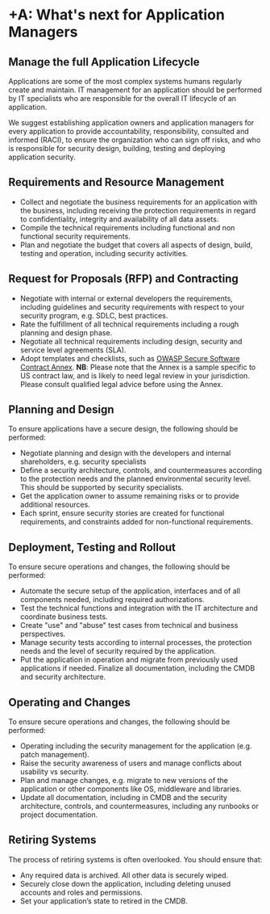 # +A: What's next for Application Managers

## Manage the full Application Lifecycle

Applications are some of the most complex systems humans regularly create and maintain. IT management for an application should be performed by IT specialists who are responsible for the overall IT lifecycle of an application.

We suggest establishing application owners and application managers for every application to provide accountability, responsibility, consulted and informed (RACI), to ensure the organization who can sign off risks, and who is responsible for security design, building, testing and deploying application security.

## Requirements and Resource Management

* Collect and negotiate the business requirements for an application with the business, including receiving the protection requirements in regard to confidentiality, integrity and availability of all data assets.
* Compile the technical requirements including functional and non functional security requirements.
* Plan and negotiate the budget that covers all aspects of design, build, testing and operation, including security activities.

## Request for Proposals (RFP) and Contracting

* Negotiate with internal or external developers the requirements, including guidelines and security requirements with respect to your security program, e.g. SDLC, best practices.
* Rate the fulfillment of all technical requirements including a rough planning and design phase.
* Negotiate all technical requirements including design, security and service level agreements (SLA).
* Adopt templates and checklists, such as [OWASP Secure Software Contract Annex](https://www.owasp.org/index.php/OWASP_Secure_Software_Contract_Annex).
**NB**: Please note that the Annex is a sample specific to US contract law, and is likely to need legal review in your jurisdiction. Please consult qualified legal advice before using the Annex.

## Planning and Design

To ensure applications have a secure design, the following should be performed:
* Negotiate planning and design with the developers and internal shareholders, e.g. security specialists
* Define a security architecture, controls, and countermeasures according to the protection needs and the planned environmental security level. This should be supported by security specialists.
* Get the application owner to assume remaining risks or to provide additional resources.
* Each sprint, ensure security stories are created for functional requirements, and constraints added for non-functional requirements.

## Deployment, Testing and Rollout

To ensure secure operations and changes, the following should be performed:
* Automate the secure setup of the application, interfaces and of all components needed, including required authorizations.
* Test the technical functions and integration with the IT architecture and coordinate business tests.
* Create "use" and "abuse" test cases from technical and business perspectives.
* Manage security tests according to internal processes, the protection needs and the level of security required by the application.
* Put the application in operation and migrate from previously used applications if needed.
Finalize all documentation, including the CMDB and security architecture.

## Operating and Changes

To ensure secure operations and changes, the following should be performed:
* Operating including the security management for the application (e.g. patch management).
* Raise the security awareness of users and manage conflicts about usability vs security.
* Plan and manage changes, e.g. migrate to new versions of the application or other components like OS, middleware and libraries.
* Update all documentation, including in CMDB and the security architecture, controls, and countermeasures, including any runbooks or project documentation.

## Retiring Systems

The process of retiring systems is often overlooked. You should ensure that:
* Any required data is archived. All other data is securely wiped.
* Securely close down the application, including deleting unused accounts and roles and permissions.
* Set your application’s state to retired in the CMDB.
